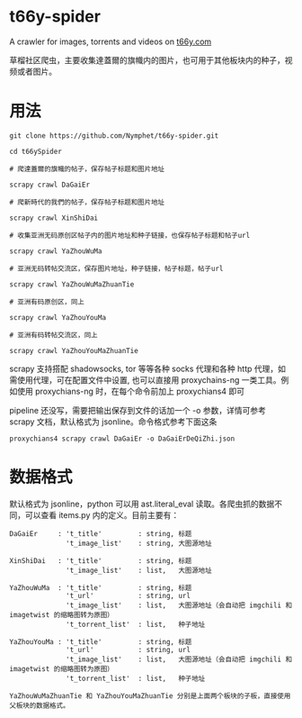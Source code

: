 # t66y-spider
A crawler for images, torrents and videos on [t66y.com](t66y.com)

草榴社区爬虫，主要收集達蓋爾的旗幟内的图片，也可用于其他板块内的种子，视频或者图片。

# 用法

    git clone https://github.com/Nymphet/t66y-spider.git
    
    cd t66ySpider
    
    # 爬達蓋爾的旗幟的帖子，保存帖子标题和图片地址
    
    scrapy crawl DaGaiEr
    
    # 爬新時代的我們的帖子，保存帖子标题和图片地址
    
    scrapy crawl XinShiDai
    
    # 收集亚洲无码原创区帖子内的图片地址和种子链接，也保存帖子标题和帖子url
    
    scrapy crawl YaZhouWuMa
    
    # 亚洲无码转帖交流区，保存图片地址，种子链接，帖子标题，帖子url
    
    scrapy crawl YaZhouWuMaZhuanTie
    
    # 亚洲有码原创区，同上
    
    scrapy crawl YaZhouYouMa
    
    # 亚洲有码转帖交流区，同上
    
    scrapy crawl YaZhouYouMaZhuanTie
    
scrapy 支持搭配 shadowsocks, tor 等等各种 socks 代理和各种 http 代理，如需使用代理，可在配置文件中设置, 
也可以直接用 proxychains-ng 一类工具。例如使用 proxychians-ng 时，在每个命令前加上 proxychians4 即可

pipeline 还没写，需要把输出保存到文件的话加一个 -o 参数，详情可参考 scrapy 文档，默认格式为 jsonline。命令格式参考下面这条

    proxychians4 scrapy crawl DaGaiEr -o DaGaiErDeQiZhi.json

# 数据格式

默认格式为 jsonline，python 可以用 ast.literal_eval 读取。各爬虫抓的数据不同，可以查看 items.py 内的定义。目前主要有：

    DaGaiEr     : 't_title'         : string, 标题
                  't_image_list'    : string, 大图源地址

    XinShiDai   : 't_title'         : string, 标题
                  't_image_list'    : list,   大图源地址
                  
    YaZhouWuMa  : 't_title'         : string, 标题
                  't_url'           : string, url
                  't_image_list'    : list,   大图源地址（会自动把 imgchili 和 imagetwist 的缩略图转为原图）
                  't_torrent_list'  : list,   种子地址

    YaZhouYouMa : 't_title'         : string, 标题
                  't_url'           : string, url
                  't_image_list'    : list,   大图源地址（会自动把 imgchili 和 imagetwist 的缩略图转为原图）
                  't_torrent_list'  : list,   种子地址
    
    YaZhouWuMaZhuanTie 和 YaZhouYouMaZhuanTie 分别是上面两个板块的子板，直接使用父板块的数据格式。
